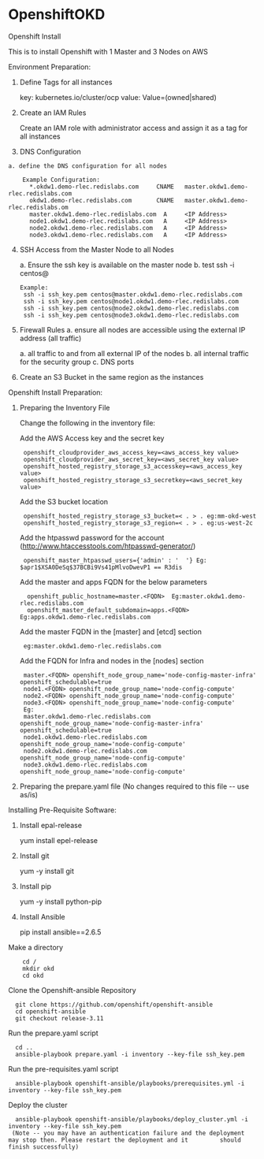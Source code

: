 # OpenshiftOKD
Openshift Install

This is to install Openshift with 1 Master and 3 Nodes on AWS

Environment Preparation:

  1. Define Tags for all instances
    
        key: kubernetes.io/cluster/ocp 
        value: Value=(owned|shared)
      
  2. Create an IAM Rules
  
       Create an IAM role with administrator access and assign it as a tag for all instances
  3. DNS Configuration
  
    a. define the DNS configuration for all nodes
    
        Example Configuration:
          *.okdw1.demo-rlec.redislabs.com     CNAME   master.okdw1.demo-rlec.redislabs.com
          okdw1.demo-rlec.redislabs.com       CNAME   master.okdw1.demo-rlec.redislabs.om
          master.okdw1.demo-rlec.redislabs.com  A     <IP Address>
          node1.okdw1.demo-rlec.redislabs.com   A     <IP Address>
          node2.okdw1.demo-rlec.redislabs.com   A     <IP Address>
          node3.okdw1.demo-rlec.redislabs.com   A     <IP Address>
  
  4. SSH Access from the Master Node to all Nodes
  
      a. Ensure the ssh key is available on the master node 
      b. test ssh -i <key> centos@<fqdn of node>
         
         Example:
          ssh -i ssh_key.pem centos@master.okdw1.demo-rlec.redislabs.com
          ssh -i ssh_key.pem centos@node1.okdw1.demo-rlec.redislabs.com
          ssh -i ssh_key.pem centos@node2.okdw1.demo-rlec.redislabs.com
          ssh -i ssh_key.pem centos@node3.okdw1.demo-rlec.redislabs.com
  
  5. Firewall Rules
    a. ensure all nodes are accessible using the external IP address (all traffic)
    
      a. all traffic to and from all external IP of the nodes
      b. all internal traffic for the security group
      c. DNS ports
   
   6. Create an S3 Bucket in the same region as the instances
  
Openshift Install Preparation:
  
  1. Preparing the Inventory File
      
      Change the following in the inventory file:
      
      Add the AWS Access key and the secret key
      
          openshift_cloudprovider_aws_access_key=<aws_access_key value>
          openshift_cloudprovider_aws_secret_key=<aws_secret_key value>
          openshift_hosted_registry_storage_s3_accesskey=<aws_access_key value>
          openshift_hosted_registry_storage_s3_secretkey=<aws_secret_key value>
        
      Add the S3 bucket location
      
          openshift_hosted_registry_storage_s3_bucket=< . > . eg:mm-okd-west
          openshift_hosted_registry_storage_s3_region=< . > . eg:us-west-2c
        
      Add the htpasswd password for the account (http://www.htaccesstools.com/htpasswd-generator/)
          
          openshift_master_htpasswd_users={'admin' : '  '} Eg: $apr1$XSA0DeSq$37BCBi9Vs41pMlvoDwevP1 == R3dis
          
      Add the master and apps FQDN for the below parameters
          
           openshift_public_hostname=master.<FQDN>  Eg:master.okdw1.demo-rlec.redislabs.com
           openshift_master_default_subdomain=apps.<FQDN> Eg:apps.okdw1.demo-rlec.redislabs.com
           
      Add the master FQDN in the [master] and [etcd] section
      
          eg:master.okdw1.demo-rlec.redislabs.com
          
      Add the FQDN for Infra and nodes in the [nodes] section
        
          master.<FQDN> openshift_node_group_name='node-config-master-infra' openshift_schedulable=true
          node1.<FQDN> openshift_node_group_name='node-config-compute'
          node2.<FQDN> openshift_node_group_name='node-config-compute'
          node3.<FQDN> openshift_node_group_name='node-config-compute'
          Eg:
          master.okdw1.demo-rlec.redislabs.com openshift_node_group_name='node-config-master-infra' openshift_schedulable=true
          node1.okdw1.demo-rlec.redislabs.com openshift_node_group_name='node-config-compute'
          node2.okdw1.demo-rlec.redislabs.com openshift_node_group_name='node-config-compute'
          node3.okdw1.demo-rlec.redislabs.com openshift_node_group_name='node-config-compute'
      
      
  2. Preparing the prepare.yaml file (No changes required to this file -- use as/is)
  
Installing Pre-Requisite Software:
  
  1. Install epal-release 
  
      yum install epel-release
  
  2. Install git  
  
      yum -y install git
  
  3. Install pip  
  
      yum -y install python-pip
  
  4. Install Ansible  
  
        pip install ansible==2.6.5
        
Make a directory 
  
        cd /
        mkdir okd
        cd okd

Clone the Openshift-ansible Repository
  
      git clone https://github.com/openshift/openshift-ansible
      cd openshift-ansible
      git checkout release-3.11
 
 Run the prepare.yaml script
  
      cd ..
      ansible-playbook prepare.yaml -i inventory --key-file ssh_key.pem
 
 Run the pre-requisites.yaml script
  
      ansible-playbook openshift-ansible/playbooks/prerequisites.yml -i inventory --key-file ssh_key.pem
 
 Deploy the cluster
  
      ansible-playbook openshift-ansible/playbooks/deploy_cluster.yml -i inventory --key-file ssh_key.pem
     (Note -- you may have an authentication failure and the deployment may stop then. Please restart the deployment and it         should finish successfully)

